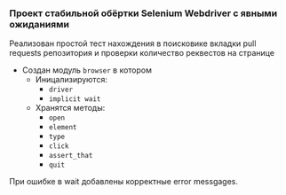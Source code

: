 ### Проект стабильной обёртки Selenium Webdriver с явными ожиданиями

Реализован простой тест нахождения в поисковике вкладки pull requests репозитория и проверки количество реквестов на странице
* Создан модуль `browser` в котором 
  * Иницализируются:
    * `driver`
    * `implicit wait`
  * Хранятся методы:
    * `open`
    * `element`
    * `type`
    * `click`
    * `assert_that`
    * `quit`

При ошибке в wait добавлены корректные error messgages.